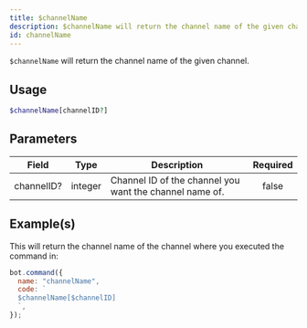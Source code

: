 ```yaml
---
title: $channelName
description: $channelName will return the channel name of the given channel.
id: channelName
---
```


`$channelName` will return the channel name of the given channel.

## Usage

```php
$channelName[channelID?]
```

## Parameters

| Field      | Type    | Description                                             | Required |
| ---------- | ------- | ------------------------------------------------------- | :------: |
| channelID? | integer | Channel ID of the channel you want the channel name of. |  false   |

## Example(s)

This will return the channel name of the channel where you executed the command in:

```javascript
bot.command({
  name: "channelName",
  code: `
  $channelName[$channelID]
  `,
});
```
